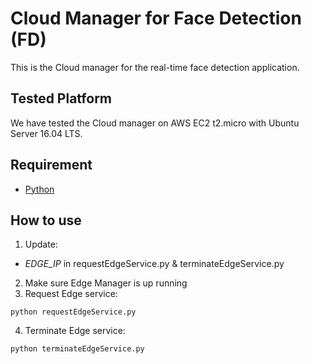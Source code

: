 # Cloud Manager for Face Detection (FD)
This is the Cloud manager for the real-time face detection application.

## Tested Platform
We have tested the Cloud manager on AWS EC2 t2.micro with Ubuntu Server 16.04 LTS.

## Requirement
- [Python](https://www.python.org/)

## How to use
1. Update:
- *EDGE_IP* in requestEdgeService.py & terminateEdgeService.py
2. Make sure Edge Manager is up running
3. Request Edge service:
```
python requestEdgeService.py
```
4. Terminate Edge service:
```
python terminateEdgeService.py
```
